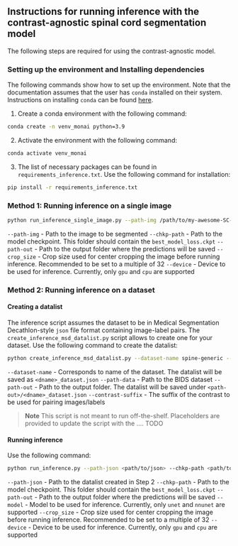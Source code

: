 ## Instructions for running inference with the contrast-agnostic spinal cord segmentation model

The following steps are required for using the contrast-agnostic model. 

### Setting up the environment and Installing dependencies

The following commands show how to set up the environment. Note that the documentation assumes that the user has `conda` installed on their system. Instructions on installing `conda` can be found [here](https://conda.io/projects/conda/en/latest/user-guide/install/index.html).

1. Create a conda environment with the following command:

```bash
conda create -n venv_monai python=3.9
```

2. Activate the environment with the following command:

```bash
conda activate venv_monai
```

3. The list of necessary packages can be found in `requirements_inference.txt`. Use the following command for installation:

```bash
pip install -r requirements_inference.txt
```

### Method 1: Running inference on a single image

```bash
python run_inference_single_image.py --path-img /path/to/my-awesome-SC-image.nii.gz --chkp-path /path/to/best/model --path-out /path/to/output/folder --crop-size <64x160x320> --device <cpu/gpu>
```
    
`--path-img` - Path to the image to be segmented
`--chkp-path` - Path to the model checkpoint. This folder should contain the `best_model_loss.ckpt`
`--path-out` - Path to the output folder where the predictions will be saved
`--crop_size` - Crop size used for center cropping the image before running inference. Recommended to be set to a multiple of 32
`--device` - Device to be used for inference. Currently, only `gpu` and `cpu` are supported


### Method 2: Running inference on a dataset

#### Creating a datalist

The inference script assumes the dataset to be in Medical Segmentation Decathlon-style `json` file format containing image-label pairs. The `create_inference_msd_datalist.py` script allows to create one for your dataset. Use the following command to create the datalist:

```bash
python create_inference_msd_datalist.py --dataset-name spine-generic --path-data <path-to-dataset> --path-out <path-to-output-folder> --contrast-suffix T1w
```

`--dataset-name` - Corresponds to name of the dataset. The datalist will be saved as `<dname>_dataset.json`
`--path-data` - Path to the BIDS dataset
`--path-out` - Path to the output folder. The datalist will be saved under `<path-out>/<dname>_dataset.json`
`--contrast-suffix` - The suffix of the contrast to be used for pairing images/labels

> **Note**
> This script is not meant to run off-the-shelf. Placeholders are provided to update the script with the .... TODO


#### Running inference

Use the following command:

```bash
python run_inference.py --path-json <path/to/json> --chkp-path <path/to/checkpoint> --path-out <path/to/output> --model <unet/nnunet> --crop_size <48x160x320> --device <gpu/cpu>
```

`--path-json` - Path to the datalist created in Step 2
`--chkp-path` - Path to the model checkpoint. This folder should contain the `best_model_loss.ckpt`
`--path-out` - Path to the output folder where the predictions will be saved
`--model` - Model to be used for inference. Currently, only `unet` and `nnunet` are supported
`--crop_size` - Crop size used for center cropping the image before running inference. Recommended to be set to a multiple of 32
`--device` - Device to be used for inference. Currently, only `gpu` and `cpu` are supported




